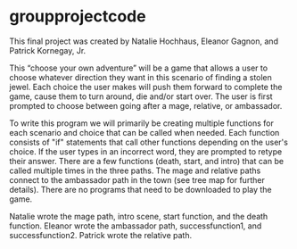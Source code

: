 # groupprojectcode

This final project was created by Natalie Hochhaus, Eleanor Gagnon, and Patrick Kornegay, Jr.

This “choose your own adventure” will be a game that allows a user to choose whatever direction they want in this scenario of finding a stolen jewel. Each choice the user makes will push them forward to complete the game, cause them to turn around, die and/or start over. The user is first prompted to choose between going after a mage, relative, or ambassador.

To write this program we will primarily be creating multiple functions for each scenario and choice that can be called when needed. Each function consists of "if" statements that call other functions depending on the user's choice. If the user types in an incorrect word, they are prompted to retype their answer. There are a few functions (death, start, and intro) that can be called multiple times in the three paths. The mage and relative paths connect to the ambassador path in the town (see tree map for further details). There are no programs that need to be downloaded to play the game.

Natalie wrote the mage path, intro scene, start function, and the death function. Eleanor wrote the ambassador path, successfunction1, and successfunction2. Patrick wrote the relative path.
